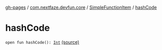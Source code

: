 [gh-pages](../../index.md) / [com.nextfaze.devfun.core](../index.md) / [SimpleFunctionItem](index.md) / [hashCode](.)

# hashCode

`open fun hashCode(): `[`Int`](https://kotlinlang.org/api/latest/jvm/stdlib/kotlin/-int/index.html) [(source)](https://github.com/NextFaze/dev-fun/tree/master/devfun-annotations/src/main/java/com/nextfaze/devfun/core/Items.kt#L89)